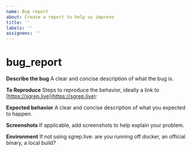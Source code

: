 ```yaml
---
name: Bug report
about: Create a report to help us improve
title: ''
labels: ''
assignees: ''
---
```


# bug\_report

**Describe the bug** A clear and concise description of what the bug is.

**To Reproduce** Steps to reproduce the behavior, ideally a link to [https://sgrep.live](https://sgrep.live):

**Expected behavior** A clear and concise description of what you expected to happen.

**Screenshots** If applicable, add screenshots to help explain your problem.

**Environment** If not using sgrep.live: are you running off docker, an official binary, a local build?

